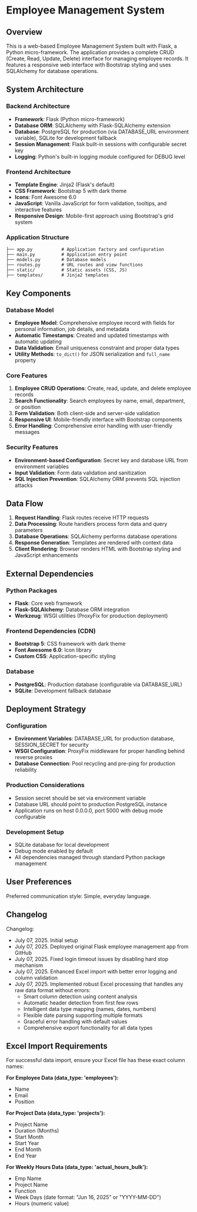 # Employee Management System

## Overview

This is a web-based Employee Management System built with Flask, a Python micro-framework. The application provides a complete CRUD (Create, Read, Update, Delete) interface for managing employee records. It features a responsive web interface with Bootstrap styling and uses SQLAlchemy for database operations.

## System Architecture

### Backend Architecture
- **Framework**: Flask (Python micro-framework)
- **Database ORM**: SQLAlchemy with Flask-SQLAlchemy extension
- **Database**: PostgreSQL for production (via DATABASE_URL environment variable), SQLite for development fallback
- **Session Management**: Flask built-in sessions with configurable secret key
- **Logging**: Python's built-in logging module configured for DEBUG level

### Frontend Architecture
- **Template Engine**: Jinja2 (Flask's default)
- **CSS Framework**: Bootstrap 5 with dark theme
- **Icons**: Font Awesome 6.0
- **JavaScript**: Vanilla JavaScript for form validation, tooltips, and interactive features
- **Responsive Design**: Mobile-first approach using Bootstrap's grid system

### Application Structure
```
├── app.py           # Application factory and configuration
├── main.py          # Application entry point
├── models.py        # Database models
├── routes.py        # URL routes and view functions
├── static/          # Static assets (CSS, JS)
├── templates/       # Jinja2 templates
```

## Key Components

### Database Model
- **Employee Model**: Comprehensive employee record with fields for personal information, job details, and metadata
- **Automatic Timestamps**: Created and updated timestamps with automatic updating
- **Data Validation**: Email uniqueness constraint and proper data types
- **Utility Methods**: `to_dict()` for JSON serialization and `full_name` property

### Core Features
1. **Employee CRUD Operations**: Create, read, update, and delete employee records
2. **Search Functionality**: Search employees by name, email, department, or position
3. **Form Validation**: Both client-side and server-side validation
4. **Responsive UI**: Mobile-friendly interface with Bootstrap components
5. **Error Handling**: Comprehensive error handling with user-friendly messages

### Security Features
- **Environment-based Configuration**: Secret key and database URL from environment variables
- **Input Validation**: Form data validation and sanitization
- **SQL Injection Prevention**: SQLAlchemy ORM prevents SQL injection attacks

## Data Flow

1. **Request Handling**: Flask routes receive HTTP requests
2. **Data Processing**: Route handlers process form data and query parameters
3. **Database Operations**: SQLAlchemy performs database operations
4. **Response Generation**: Templates are rendered with context data
5. **Client Rendering**: Browser renders HTML with Bootstrap styling and JavaScript enhancements

## External Dependencies

### Python Packages
- **Flask**: Core web framework
- **Flask-SQLAlchemy**: Database ORM integration
- **Werkzeug**: WSGI utilities (ProxyFix for production deployment)

### Frontend Dependencies (CDN)
- **Bootstrap 5**: CSS framework with dark theme
- **Font Awesome 6.0**: Icon library
- **Custom CSS**: Application-specific styling

### Database
- **PostgreSQL**: Production database (configurable via DATABASE_URL)
- **SQLite**: Development fallback database

## Deployment Strategy

### Configuration
- **Environment Variables**: DATABASE_URL for production database, SESSION_SECRET for security
- **WSGI Configuration**: ProxyFix middleware for proper handling behind reverse proxies
- **Database Connection**: Pool recycling and pre-ping for production reliability

### Production Considerations
- Session secret should be set via environment variable
- Database URL should point to production PostgreSQL instance
- Application runs on host 0.0.0.0, port 5000 with debug mode configurable

### Development Setup
- SQLite database for local development
- Debug mode enabled by default
- All dependencies managed through standard Python package management

## User Preferences

Preferred communication style: Simple, everyday language.

## Changelog

Changelog:
- July 07, 2025. Initial setup
- July 07, 2025. Deployed original Flask employee management app from GitHub
- July 07, 2025. Fixed login timeout issues by disabling hard stop mechanism
- July 07, 2025. Enhanced Excel import with better error logging and column validation
- July 07, 2025. Implemented robust Excel processing that handles any raw data format without errors:
  - Smart column detection using content analysis
  - Automatic header detection from first few rows
  - Intelligent data type mapping (names, dates, numbers)
  - Flexible date parsing supporting multiple formats
  - Graceful error handling with default values
  - Comprehensive export functionality for all data types

## Excel Import Requirements

For successful data import, ensure your Excel file has these exact column names:

**For Employee Data (data_type: 'employees'):**
- Name
- Email  
- Position

**For Project Data (data_type: 'projects'):**
- Project Name
- Duration (Months)
- Start Month
- Start Year
- End Month
- End Year

**For Weekly Hours Data (data_type: 'actual_hours_bulk'):**
- Emp Name
- Project Name
- Function
- Week Days (date format: "Jun 16, 2025" or "YYYY-MM-DD")
- Hours (numeric value)